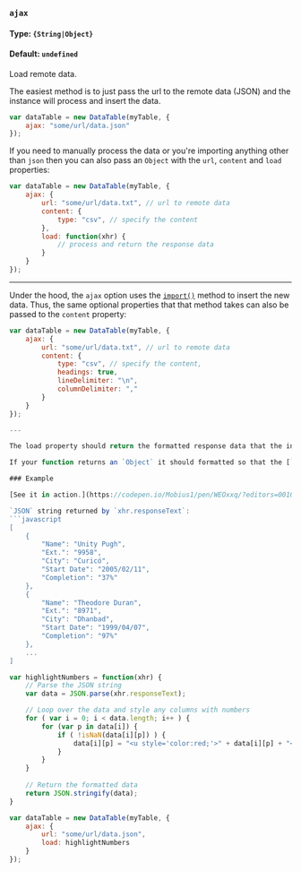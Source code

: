 ### `ajax`
#### Type: `{String|Object}`
#### Default: `undefined`

Load remote data.

The easiest method is to just pass the url to the remote data (JSON) and the instance will process and insert the data.

```javascript
var dataTable = new DataTable(myTable, {
    ajax: "some/url/data.json"
});
```

If you need to manually process the data or you're importing anything other than `json` then you can also pass an `Object` with the `url`, `content` and `load` properties:

```javascript
var dataTable = new DataTable(myTable, {
    ajax: {
        url: "some/url/data.txt", // url to remote data
        content: {
            type: "csv", // specify the content
        },
        load: function(xhr) {
            // process and return the response data
        }
    }
});
```

---

Under the hood, the `ajax` option uses the [`import()`](https://github.com/Mobius1/Vanilla-DataTables/wiki/import()) method to insert the new data. Thus, the same optional properties that that method takes can also be passed to the `content` property:

```javascript
var dataTable = new DataTable(myTable, {
    ajax: {
        url: "some/url/data.txt", // url to remote data
        content: {
            type: "csv", // specify the content,
            headings: true,
            lineDelimiter: "\n",
            columnDelimiter: ","
        }
    }
});

---

The load property should return the formatted response data that the instance can recognise (`Object`, `JSON` or `CSV`). It takes a single argument which is an instance of the `XMLHttpRequest` object.

If your function returns an `Object` it should formatted so that the [`insert()`](https://github.com/Mobius1/Vanilla-DataTables/wiki/API#insertdata-object) method can use it.

### Example

[See it in action.](https://codepen.io/Mobius1/pen/WEOxxq/?editors=0010)

`JSON` string returned by `xhr.responseText`:
```javascript
[
    {
        "Name": "Unity Pugh",
        "Ext.": "9958",
        "City": "Curicó",
        "Start Date": "2005/02/11",
        "Completion": "37%"
    },
    {
        "Name": "Theodore Duran",
        "Ext.": "8971",
        "City": "Dhanbad",
        "Start Date": "1999/04/07",
        "Completion": "97%"
    },
    ...
]
```

```javascript
var highlightNumbers = function(xhr) {
    // Parse the JSON string
    var data = JSON.parse(xhr.responseText);

    // Loop over the data and style any columns with numbers
    for ( var i = 0; i < data.length; i++ ) {
        for (var p in data[i]) {
            if ( !isNaN(data[i][p]) ) {
                data[i][p] = "<u style='color:red;'>" + data[i][p] + "</u>"
            }
        } 
    }		
		
    // Return the formatted data	
    return JSON.stringify(data);
}

var dataTable = new DataTable(myTable, {
    ajax: {
        url: "some/url/data.json",
        load: highlightNumbers
    }
});
```